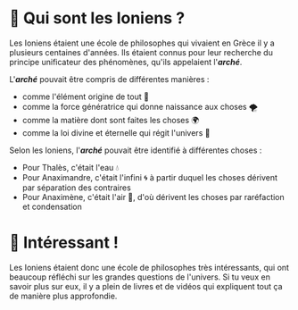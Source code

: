 # 🤔 Qui sont les Ioniens ?

Les Ioniens étaient une école de philosophes qui vivaient en Grèce il y a plusieurs centaines d'années. Ils étaient connus pour leur recherche du principe unificateur des phénomènes, qu'ils appelaient l'***arché***.


L'***arché*** pouvait être compris de différentes manières :
- comme l'élément origine de tout 🌱
- comme la force génératrice qui donne naissance aux choses 🌪️
- comme la matière dont sont faites les choses 🌍
- comme la loi divine et éternelle qui régit l'univers 🌌

Selon les Ioniens, l'***arché*** pouvait être identifié à différentes choses :
- Pour Thalès, c'était l'eau 💧
- Pour Anaximandre, c'était l'infini 🌀 à partir duquel les choses dérivent par séparation des contraires
- Pour Anaximène, c'était l'air 💨, d'où dérivent les choses par raréfaction et condensation

# 🤯 Intéressant !

Les Ioniens étaient donc une école de philosophes très intéressants, qui ont beaucoup réfléchi sur les grandes questions de l'univers. Si tu veux en savoir plus sur eux, il y a plein de livres et de vidéos qui expliquent tout ça de manière plus approfondie. 

